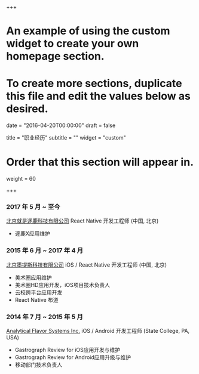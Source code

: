 +++
# An example of using the custom widget to create your own homepage section.
# To create more sections, duplicate this file and edit the values below as desired.

date = "2016-04-20T00:00:00"
draft = false

title = "职业经历"
subtitle = ""
widget = "custom"

# Order that this section will appear in.
weight = 60

+++

### 2017 年 5 月 ~ 至今

[北京就是逐鹿科技有限公司](https://www.zhulux.com/) React Native 开发工程师 (中国, 北京)

- 逐鹿X应用维护

### 2015 年 6 月 ~ 2017 年 4 月

[北京墨提斯科技有限公司](http://web.meishuquan.net/) iOS / React Native 开发工程师 (中国, 北京)

- 美术圈应用维护
- 美术圈HD应用开发，iOS项目技术负责人
- 云校跨平台应用开发
- React Native 布道

### 2014 年 7 月 ~ 2015 年 5 月

[Analytical Flavor Systems Inc.](https://gastrograph.com/) iOS / Android 开发工程师 (State College, PA, USA)

- Gastrograph Review for iOS应用开发与维护
- Gastrograph Review for Android应用升级与维护
- 移动部门技术负责人
